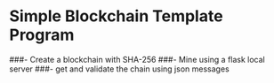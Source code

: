 # Simple Blockchain Template Program

###- Create a blockchain with SHA-256
###- Mine using a flask local server
###- get and validate the chain using json messages 